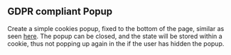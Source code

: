 ## GDPR compliant Popup

Create a simple cookies popup, fixed to the bottom of the page, similar as seen [here](https://imgur.com/a/yd2zH). The popup can be closed, and the state will be stored within a cookie, thus not popping up again in the if the user has hidden the popup.
